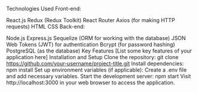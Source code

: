 Technologies Used
Front-end:

React.js
Redux (Redux Toolkit)
React Router
Axios (for making HTTP requests)
HTML
CSS
Back-end:

Node.js
Express.js
Sequelize (ORM for working with the database)
JSON Web Tokens (JWT) for authentication
Bcrypt (for password hashing)
PostgreSQL (as the database)
Key Features
[List some key features of your application here]
Installation and Setup
Clone the repository: git clone https://github.com/your-username/project-title.git
Install dependencies: npm install
Set up environment variables (if applicable): Create a .env file and add necessary variables.
Start the development server: npm start
Visit http://localhost:3000 in your web browser to access the application.
